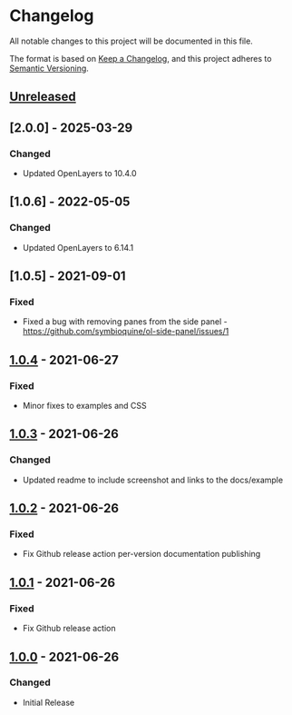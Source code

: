 # Changelog
All notable changes to this project will be documented in this file.

The format is based on [Keep a Changelog](https://keepachangelog.com/en/1.0.0/),
and this project adheres to [Semantic Versioning](https://semver.org/spec/v2.0.0.html).

## [Unreleased]

## [2.0.0] - 2025-03-29

### Changed

- Updated OpenLayers to 10.4.0

## [1.0.6] - 2022-05-05

### Changed

- Updated OpenLayers to 6.14.1

## [1.0.5] - 2021-09-01

### Fixed

- Fixed a bug with removing panes from the side panel - https://github.com/symbioquine/ol-side-panel/issues/1

## [1.0.4] - 2021-06-27

### Fixed

- Minor fixes to examples and CSS

## [1.0.3] - 2021-06-26

### Changed

- Updated readme to include screenshot and links to the docs/example

## [1.0.2] - 2021-06-26

### Fixed

- Fix Github release action per-version documentation publishing

## [1.0.1] - 2021-06-26

### Fixed

- Fix Github release action

## [1.0.0] - 2021-06-26

### Changed

- Initial Release

[Unreleased]: https://github.com/symbioquine/ol-side-panel/compare/v1.0.5...HEAD
[1.0.4]: https://github.com/symbioquine/ol-side-panel/compare/v1.0.4...v1.0.5
[1.0.4]: https://github.com/symbioquine/ol-side-panel/compare/v1.0.3...v1.0.4
[1.0.3]: https://github.com/symbioquine/ol-side-panel/compare/v1.0.2...v1.0.3
[1.0.2]: https://github.com/symbioquine/ol-side-panel/compare/v1.0.1...v1.0.2
[1.0.1]: https://github.com/symbioquine/ol-side-panel/compare/v1.0.0...v1.0.1
[1.0.0]: https://github.com/symbioquine/ol-side-panel/releases/tag/v1.0.0
